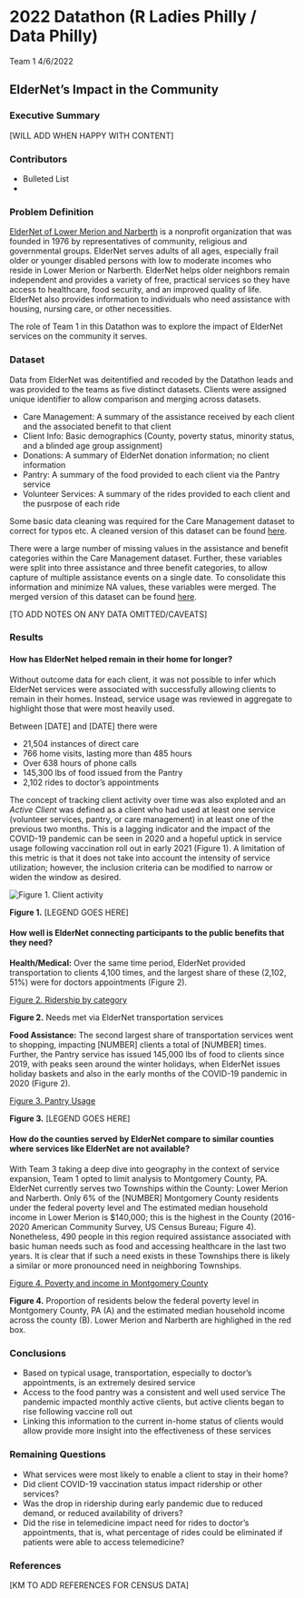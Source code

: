 2022 Datathon (R Ladies Philly / Data Philly)
================
Team 1
4/6/2022

## ElderNet’s Impact in the Community

### Executive Summary

\[WILL ADD WHEN HAPPY WITH CONTENT\]

### Contributors

-   Bulleted List
-   

### Problem Definition

[ElderNet of Lower Merion and Narberth](https://eldernetonline.org/) is
a nonprofit organization that was founded in 1976 by representatives of
community, religious and governmental groups. ElderNet serves adults of
all ages, especially frail older or younger disabled persons with low to
moderate incomes who reside in Lower Merion or Narberth. ElderNet helps
older neighbors remain independent and provides a variety of free,
practical services so they have access to healthcare, food security, and
an improved quality of life. ElderNet also provides information to
individuals who need assistance with housing, nursing care, or other
necessities.

The role of Team 1 in this Datathon was to explore the impact of
ElderNet services on the community it serves.

### Dataset

Data from ElderNet was deitentified and recoded by the Datathon leads
and was provided to the teams as five distinct datasets. Clients were
assigned unique identifier to allow comparison and merging across
datasets.

-   Care Management: A summary of the assistance received by each client
    and the associated benefit to that client
-   Client Info: Basic demographics (County, poverty status, minority
    status, and a blinded age group assignment)
-   Donations: A summary of ElderNet donation information; no client
    information
-   Pantry: A summary of the food provided to each client via the Pantry
    service
-   Volunteer Services: A summary of the rides provided to each client
    and the pusrpose of each ride

Some basic data cleaning was required for the Care Management dataset to
correct for typos etc. A cleaned version of this dataset can be found
[here](https://github.com/brndngrhm/2022_datathon/blob/main/analyses/team1/kathrine_m/care_management_anonymized_cleaned.v1.csv).

There were a large number of missing values in the assistance and
benefit categories within the Care Management dataset. Further, these
variables were split into three assistance and three benefit categories,
to allow capture of multiple assistance events on a single date. To
consolidate this information and minimize NA values, these variables
were merged. The merged version of this dataset can be found
[here](https://github.com/brndngrhm/2022_datathon/blob/main/analyses/team1/kathrine_m/care_management_clean_merge.csv).

\[TO ADD NOTES ON ANY DATA OMITTED/CAVEATS\]

### Results

#### How has ElderNet helped remain in their home for longer?

Without outcome data for each client, it was not possible to infer which
ElderNet services were associated with successfully allowing clients to
remain in their homes. Instead, service usage was reviewed in aggregate
to highlight those that were most heavily used.

Between \[DATE\] and \[DATE\] there were

-   21,504 instances of direct care
-   766 home visits, lasting more than 485 hours
-   Over 638 hours of phone calls
-   145,300 lbs of food issued from the Pantry
-   2,102 rides to doctor’s appointments

The concept of tracking client activity over time was also exploted and
an *Active Client* was defined as a client who had used at least one
service (volunteer services, pantry, or care management) in at least one
of the previous two months. This is a lagging indicator and the impact
of the COVID-19 pandemic can be seen in 2020 and a hopeful uptick in
service usage following vaccination roll out in early 2021 (Figure 1). A
limitation of this metric is that it does not take into account the
intensity of service utilization; however, the inclusion criteria can be
modified to narrow or widen the window as desired.

![Figure 1. Client
activity](https://github.com/brndngrhm/2022_datathon/blob/main/analyses/team1/brendan_g/charts_for_presentation_files/figure-gfm/unnamed-chunk-6-1.png?raw=true)

**Figure 1.** \[LEGEND GOES HERE\]

#### How well is ElderNet connecting participants to the public benefits that they need?

**Health/Medical:** Over the same time period, ElderNet provided
transportation to clients 4,100 times, and the largest share of these
(2,102, 51%) were for doctors appointments (Figure 2).

[Figure 2. Ridership by
category](CARL%20NEEDS%20TO%20ADD%20THE%20LINK%20TO%20HIS%20BAR%20CHART%20HERE)

**Figure 2.** Needs met via ElderNet transportation services

**Food Assistance:** The second largest share of transportation services
went to shopping, impacting \[NUMBER\] clients a total of \[NUMBER\]
times. Further, the Pantry service has issued 145,000 lbs of food to
clients since 2019, with peaks seen around the winter holidays, when
ElderNet issues holiday baskets and also in the early months of the
COVID-19 pandemic in 2020 (Figure 2).

[Figure 3. Pantry
Usage](WHICH%20PANTRY%20CHART%20ARE%20WE%20USING%20HERE?)

**Figure 3.** \[LEGEND GOES HERE\]

#### How do the counties served by ElderNet compare to similar counties where services like ElderNet are not available?

With Team 3 taking a deep dive into geography in the context of service
expansion, Team 1 opted to limit analysis to Montgomery County, PA.
ElderNet currently serves two Townships within the County: Lower Merion
and Narberth. Only 6% of the \[NUMBER\] Montgomery County residents
under the federal poverty level and The estimated median household
income in Lower Merion is $140,000; this is the highest in the County
(2016-2020 American Community Survey, US Census Bureau; Figure 4).
Nonetheless, 490 people in this region required assistance associated
with basic human needs such as food and accessing healthcare in the last
two years. It is clear that if such a need exists in these Townships
there is likely a similar or more pronounced need in neighboring
Townships.

[Figure 4. Poverty and income in Montgomery
County](KM%20to%20add%20map%20and%20chart%20images)

**Figure 4.** Proportion of residents below the federal poverty level in
Montgomery County, PA (A) and the estimated median household income
across the county (B). Lower Merion and Narberth are highlighed in the
red box.

### Conclusions

-   Based on typical usage, transportation, especially to doctor’s
    appointments, is an extremely desired service
-   Access to the food pantry was a consistent and well used service The
    pandemic impacted monthly active clients, but active clients began
    to rise following vaccine roll out
-   Linking this information to the current in-home status of clients
    would allow provide more insight into the effectiveness of these
    services

### Remaining Questions

-   What services were most likely to enable a client to stay in their
    home?
-   Did client COVID-19 vaccination status impact ridership or other
    services?
-   Was the drop in ridership during early pandemic due to reduced
    demand, or reduced availability of drivers?
-   Did the rise in telemedicine impact need for rides to doctor’s
    appointments, that is, what percentage of rides could be eliminated
    if patients were able to access telemedicine?

### References

\[KM TO ADD REFERENCES FOR CENSUS DATA\]
